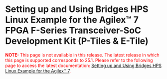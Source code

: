 

# Setting up and Using Bridges HPS Linux Example for the Agilex™ 7 FPGA F-Series Transceiver-SoC Development Kit (P-Tiles & E-Tile)

<span style="color: red;"> **NOTE:** This page is not available in this release. The latest release in which this page  is supported corresponds to 25.1. Please refer to the following page to access the latest documentation: [Setting up and Using Bridges HPS Linux Example for the Agilex™ 7](https://altera-fpga.github.io/rel-25.1/embedded-designs/agilex-7/f-series/soc/setup-use-bridges/ug-setup-use-bridges-agx7f-soc/). </span>

